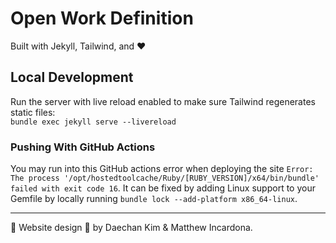 # Open Work Definition
Built with Jekyll, Tailwind, and :heart:

## Local Development
Run the server with live reload enabled to make sure Tailwind regenerates static files:
<br>
`bundle exec jekyll serve --livereload
` 
### Pushing With GitHub Actions
You may run into this GitHub actions error when deploying the site
`
Error: The process '/opt/hostedtoolcache/Ruby/[RUBY_VERSION]/x64/bin/bundle' failed with exit code 16
`.
It can be fixed by adding Linux support to your Gemfile by locally running
`
bundle lock --add-platform x86_64-linux
`.

--------------------
:art: Website design :art: by Daechan Kim & Matthew Incardona.
